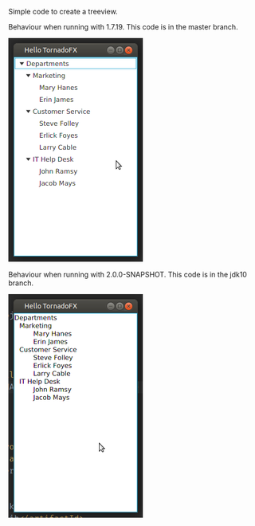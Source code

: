 Simple code to create a treeview.

Behaviour when running with 1.7.19. This code is in the master branch.

![jdk8](jdk8.png)

Behaviour when running with 2.0.0-SNAPSHOT. This code is in the jdk10 branch.

![2.0.0-SNAPSHOT](2.0.0-SNAPSHOT.png)
